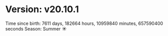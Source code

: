 # Version: v20.10.1
Time since birth: 7611 days, 182664 hours, 10959840 minutes, 657590400 seconds
Season: Summer ☀️
